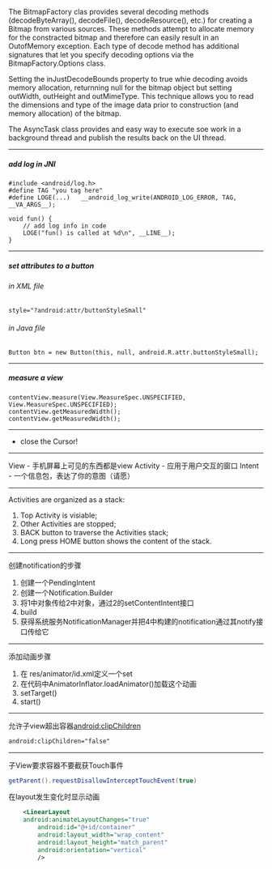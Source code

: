 The BitmapFactory clas provides several decoding methods (decodeByteArray(), decodeFile(), decodeResource(), etc.) for creating a Bitmap from various sources. These methods attempt to allocate memory for the constracted bitmap and therefore can easily result in an OutofMemory exception.
Each type of decode method has additional signatures that let you specify decoding options via the BitmapFactory.Options class.

Setting the inJustDecodeBounds property to true whie decoding avoids memory allocation, returnning null for the bitmap object but setting outWidth, outHeight and outMimeType. This technique allows you to read the dimensions and type of the image data prior to construction (and memory allocation) of the bitmap.

The AsyncTask class provides and easy way to execute soe work in a background thread and publish the results back on the UI thread.

---

##### add log in JNI
	#include <android/log.h>
	#define TAG "you tag here"
	#define LOGE(...)	__android_log_write(ANDROID_LOG_ERROR, TAG, __VA_ARGS__);
	
	void fun() {
		// add log info in code
		LOGE("fun() is called at %d\n", __LINE__);
	}
	
---

##### set attributes to a button
###### in XML file  
	style="?android:attr/buttonStyleSmall"
###### in Java file  
	Button btn = new Button(this, null, android.R.attr.buttonStyleSmall);

---

##### measure a view
	contentView.measure(View.MeasureSpec.UNSPECIFIED, View.MeasureSpec.UNSPECIFIED);
	contentView.getMeasuredWidth();
	contentView.getMeasuredWidth();

---

*  close the Cursor!

---

View - 手机屏幕上可见的东西都是view
Activity - 应用于用户交互的窗口
Intent - 一个信息包，表达了你的意图（请愿）

---

Activities are organized as a stack:
1. Top Activity is visiable;
2. Other Activities are stopped;
3. BACK button to traverse the Activities stack;
4. Long press HOME button shows the content of the stack.

---

创建notification的步骤
1. 创建一个PendingIntent
2. 创建一个Notification.Builder
3. 将1中对象传给2中对象，通过2的setContentIntent接口
4. build
5. 获得系统服务NotificationManager并把4中构建的notification通过其notify接口传给它

---

添加动画步骤
1. 在 res/animator/id.xml定义一个set
2. 在代码中AnimatorInflator.loadAnimator()加载这个动画
3. setTarget()
4. start()

---

允许子view超出容器[android:clipChildren](http://developer.android.com/reference/android/view/ViewGroup.html#attr_android:clipChildren)
```xml
android:clipChildren="false"
```

---

子View要求容器不要截获Touch事件
```Java
getParent().requestDisallowInterceptTouchEvent(true)
```

在layout发生变化时显示动画
```xml
    <LinearLayout
	android:animateLayoutChanges="true"
        android:id="@+id/container"
        android:layout_width="wrap_content"
        android:layout_height="match_parent"
        android:orientation="vertical"
        />
```
